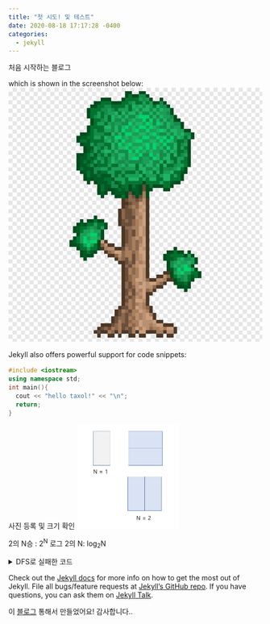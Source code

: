 ```yaml
---
title: "첫 시도! 및 테스트"
date: 2020-08-18 17:17:28 -0400
categories: 
  - jekyll
---
```


처음 시작하는 블로그

which is shown in the screenshot below:
![My helpful screenshot](/assets/all_from_tree.png)

Jekyll also offers powerful support for code snippets:

```cpp
#include <iostream>
using namespace std;
int main(){
  cout << "hello taxol!" << "\n";
  return;
}
```
사진 등록 및 크기 확인
<img src="/images/codingTest/bj_11726/n_12.PNG" width="40%" height="40%">  

2의 N승 : 2<sup>N</sup>
로그 2의 N: log<sub>2</sub>N

<details>
<summary>DFS로 실패한 코드</summary>
<div markdown="1">

여기에 숨길 내용 작성

</div>
</details>

Check out the [Jekyll docs][jekyll-docs] for more info on how to get the most out of Jekyll. File all bugs/feature requests at [Jekyll’s GitHub repo][jekyll-gh]. If you have questions, you can ask them on [Jekyll Talk][jekyll-talk].

이 [블로그][blog] 통해서 만들었어요! 감사합니다..

[jekyll-docs]: https://jekyllrb.com/docs/home
[jekyll-gh]:   https://github.com/jekyll/jekyll
[jekyll-talk]: https://talk.jekyllrb.com/
[blog]: https://dreamgonfly.github.io/blog/jekyll-remote-theme/
